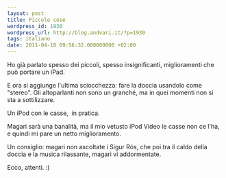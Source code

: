 ```yaml
---
layout: post
title: Piccole cose
wordpress_id: 1930
wordpress_url: http://blog.andvari.it/?p=1930
tags: italiano
date: 2011-04-10 09:56:32.000000000 +02:00
---
```

Ho già parlato spesso dei piccoli, spesso insignificanti, miglioramenti che può portare un iPad.

E ora si aggiunge l'ultima sciocchezza: fare la doccia usandolo come "stereo". Gli altoparlanti non sono un granché, ma in quei momenti non si sta a sottilizzare.

Un iPod con le casse,  in pratica.

Magari sarà una banalità, ma il mio vetusto iPod Video le casse non ce l'ha, e quindi mi pare un netto miglioramento.

Un consiglio: magari non ascoltate i Sigur Rós, che poi tra il caldo della doccia e la musica rilassante, magari vi addormentate.

Ecco, attenti. :)

